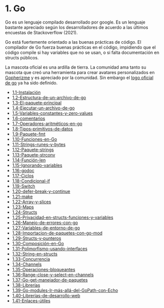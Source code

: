 # 1. Go

Go es un lenguaje compilado desarrollado por google. Es un lenguaje
bastante apreciado según los desarrolladores de acuerdo a las últimos
encuestas de Stackoverflow (2021).

Go está fuertemente orientado a las buenas prácticas de código. El
compilador de Go fuerza buenas prácticas en el código, impidiendo que el
código compile si hay variables que no se usan, o si falta documentación
en structs públicos.

La mascota oficial es una ardilla de tierra. La comunidad ama tanto su
mascota que creó una herramienta para crear avatares personalizados en
[Gopherizme](https://gopherize.me) y es apreciado por la comunidad. Sin
embargo el [logo oficial de go](https://blog.golang.org/go-brand) ya ha
sido definido.


[comment]:STARTING_GENERATED_TOC

* [1.1-Instalación](<./content/1.1-Instalación.md>)
* [1.2-Estructura-de-un-archivo-de-go](<./content/1.2-Estructura-de-un-archivo-de-go.md>)
* [1.3-El-paquete-principal](<./content/1.3-El-paquete-principal.md>)
* [1.4-Ejecutar-un-archivo-de-go](<./content/1.4-Ejecutar-un-archivo-de-go.md>)
* [1.5-Variables-constantes-y-zero-values](<./content/1.5-Variables-constantes-y-zero-values.md>)
* [1.6-comentarios](<./content/1.6-comentarios.md>)
* [1.7-Operadores-aritméticos-en-go](<./content/1.7-Operadores-aritméticos-en-go.md>)
* [1.8-Tipos-primitivos-de-datos](<./content/1.8-Tipos-primitivos-de-datos.md>)
* [1.9-Paquete-fmt](<./content/1.9-Paquete-fmt.md>)
* [1.10-Funciones-en-Go](<./content/1.10-Funciones-en-Go.md>)
* [1.11-Strings-runes-y-bytes](<./content/1.11-Strings-runes-y-bytes.md>)
* [1.12-Paquete-strings](<./content/1.12-Paquete-strings.md>)
* [1.13-Paquete-strconv](<./content/1.13-Paquete-strconv.md>)
* [1.14-Función-len](<./content/1.14-Función-len.md>)
* [1.15-Ignorando-variables](<./content/1.15-Ignorando-variables.md>)
* [1.16-godoc](<./content/1.16-godoc.md>)
* [1.17-Ciclos](<./content/1.17-Ciclos.md>)
* [1.18-Condicional-if](<./content/1.18-Condicional-if.md>)
* [1.19-Switch](<./content/1.19-Switch.md>)
* [1.20-defer-break-y-continue](<./content/1.20-defer-break-y-continue.md>)
* [1.21-make](<./content/1.21-make.md>)
* [1.22-Array-y-slices](<./content/1.22-Array-y-slices.md>)
* [1.23-Maps](<./content/1.23-Maps.md>)
* [1.24-Structs](<./content/1.24-Structs.md>)
* [1.25-Privacidad-en-structs-funciones-y-variables](<./content/1.25-Privacidad-en-structs-funciones-y-variables.md>)
* [1.26-Manejo-de-errores-con-go](<./content/1.26-Manejo-de-errores-con-go.md>)
* [1.27-Variables-de-entorno-de-go](<./content/1.27-Variables-de-entorno-de-go.md>)
* [1.28-Importacion-de-paquetes-con-go-mod](<./content/1.28-Importacion-de-paquetes-con-go-mod.md>)
* [1.29-Structs-y-punteros](<./content/1.29-Structs-y-punteros.md>)
* [1.30-Composición-en-Go](<./content/1.30-Composición-en-Go.md>)
* [1.31-Polimorfismo-usando-interfaces](<./content/1.31-Polimorfismo-usando-interfaces.md>)
* [1.32-String-en-structs](<./content/1.32-String-en-structs.md>)
* [1.33-Concurrencia](<./content/1.33-Concurrencia.md>)
* [1.34-Channels](<./content/1.34-Channels.md>)
* [1.35-Operaciones-bloqueantes](<./content/1.35-Operaciones-bloqueantes.md>)
* [1.36-Range-close-y-select-en-channels](<./content/1.36-Range-close-y-select-en-channels.md>)
* [1.37-Go-get-manejador-de-paquetes](<./content/1.37-Go-get-manejador-de-paquetes.md>)
* [1.38-Librerías](<./content/1.38-Librerías.md>)
* [1.39-Go-modules-Ir-más-allá-del-GoPath-con-Echo](<./content/1.39-Go-modules-Ir-más-allá-del-GoPath-con-Echo.md>)
* [1.40-Librerías-de-desarrollo-web](<./content/1.40-Librerías-de-desarrollo-web.md>)
* [1.41-Enlaces-útiles](<./content/1.41-Enlaces-útiles.md>)

[comment]:ENDING_GENERATED_TOC
